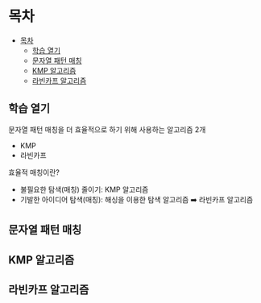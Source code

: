 # 목차 
- [목차](#목차)
  - [학습 열기](#학습-열기)
  - [문자열 패턴 매칭](#문자열-패턴-매칭)
  - [KMP 알고리즘](#kmp-알고리즘)
  - [라빈카프 알고리즘](#라빈카프-알고리즘)

## 학습 열기 
문자열 패턴 매칭을 더 효율적으로 하기 위해 사용하는 알고리즘 2개 
- KMP 
- 라빈카프 

효율적 매칭이란?

- 불필요한 탐색(매칭) 줄이기: KMP 알고리즘
- 기발한 아이디어 탐색(매칭): 해싱을 이용한 탐색 알고리즘 ➡️ 라빈카프 알고리즘 


## 문자열 패턴 매칭 



## KMP 알고리즘 



## 라빈카프 알고리즘 